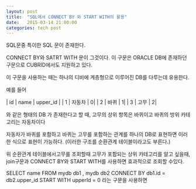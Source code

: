```yaml
---
layout: post
title:  "SQL에서 CONNECT BY 와 START WITH의 활용"
date:   2015-03-14 21:00:00
categories: tech post
---
```


SQL문중 특이한 SQL 문이 존재한다.

CONNECT BY와 SATRT WITH 문이 그것이다. 이 구문은 ORACLE DB에 존재하던 구문으로 CUBRID에서도 지원하고 있다.

이 구문을 사용하는 때는 하나의 디비에 계층형으로 이루어진 DB를 다루는데 유용한다.

예를 들어 

| id | name | upper_id |
| 1  | 자동차 | 0|
| 2  | 바퀴 | 1|
| 3  | 고무 | 2|

와 같은 형태의 DB 가 존재한다고 할 때, 고무의 상위 항목은 바퀴이고 바퀴의 방위 카테고리는 자동차이다

자동차가 바퀴를 포함하고 바퀴는 고무를 포함하는 관계를 하나의 DB로 표현하면 이러한 식으로 표현이 가능하다. (이러한 구조를 순환관계 테이블이라고도 부른다.)

위 순환관계 테이블에서고무를 조회할때 고무가 포함되는 상위 카테고리를 알고 싶을때, join구문과 CONNECT BY와 START WITH를 사용하면 효과적으로 조회할 수있다.

SELECT name 
  FROM mydb db1
     , mydb db2
CONNECT BY db1.id = db2.upper_id
START WITH upperId = 0
라는 구문을 사용하면
